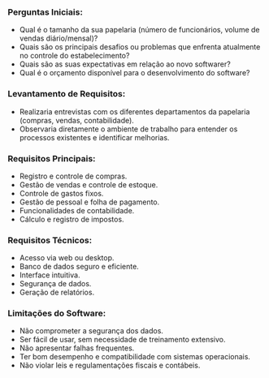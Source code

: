 ### Perguntas Iniciais:
   - Qual é o tamanho da sua papelaria (número de funcionários, volume de vendas diário/mensal)?
   - Quais são os principais desafios ou problemas que enfrenta atualmente no controle do estabelecimento?
   - Quais são as suas expectativas em relação ao novo softwarer?
   - Qual é o orçamento disponível para o desenvolvimento do software?

### Levantamento de Requisitos:
   - Realizaria entrevistas com os diferentes departamentos da papelaria (compras, vendas, contabilidade).
   - Observaria diretamente o ambiente de trabalho para entender os processos existentes e identificar melhorias.

### Requisitos Principais:
   - Registro e controle de compras.
   - Gestão de vendas e controle de estoque.
   - Controle de gastos fixos.
   - Gestão de pessoal e folha de pagamento.
   - Funcionalidades de contabilidade.
   - Cálculo e registro de impostos.

### Requisitos Técnicos:
   - Acesso via web ou desktop.
   - Banco de dados seguro e eficiente.
   - Interface intuitiva.
   - Segurança de dados.
   - Geração de relatórios.

### Limitações do Software:
   - Não comprometer a segurança dos dados.
   - Ser fácil de usar, sem necessidade de treinamento extensivo.
   - Não apresentar falhas frequentes.
   - Ter bom desempenho e compatibilidade com sistemas operacionais.
   - Não violar leis e regulamentações fiscais e contábeis.
